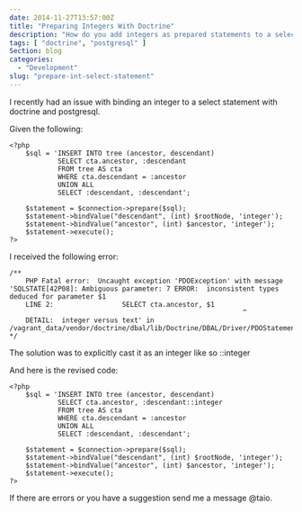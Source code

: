 ```yaml
---
date: 2014-11-27T13:57:00Z
title: "Preparing Integers With Doctrine"
description: "How do you add integers as prepared statements to a select?"
tags: [ "doctrine", "postgresql" ]
Section: blog
categories:
  - "Development"
slug: "prepare-int-select-statement"
---
```


I recently had an issue with binding an integer to a select statement with doctrine and postgresql.

Given the following:

    <?php
        $sql = 'INSERT INTO tree (ancestor, descendant)
                SELECT cta.ancestor, :descendant
                FROM tree AS cta
                WHERE cta.descendant = :ancestor
                UNION ALL
                SELECT :descendant, :descendant';

        $statement = $connection->prepare($sql);
        $statement->bindValue("descendant", (int) $rootNode, 'integer');
        $statement->bindValue("ancestor", (int) $ancestor, 'integer');
        $statement->execute();
    ?>

I received the following error:

    /**
        PHP Fatal error:  Uncaught exception 'PDOException' with message 'SQLSTATE[42P08]: Ambiguous parameter: 7 ERROR:  inconsistent types deduced for parameter $1
        LINE 2:                 SELECT cta.ancestor, $1
                                                              ^
        DETAIL:  integer versus text' in /vagrant_data/vendor/doctrine/dbal/lib/Doctrine/DBAL/Driver/PDOStatement.php:91
    */

The solution was to explicitly cast it as an integer like so ::integer

And here is the revised code:

    <?php
        $sql = 'INSERT INTO tree (ancestor, descendant)
                SELECT cta.ancestor, :descendant::integer
                FROM tree AS cta
                WHERE cta.descendant = :ancestor
                UNION ALL
                SELECT :descendant, :descendant';

        $statement = $connection->prepare($sql);
        $statement->bindValue("descendant", (int) $rootNode, 'integer');
        $statement->bindValue("ancestor", (int) $ancestor, 'integer');
        $statement->execute();
    ?>

If there are errors or you have a suggestion send me a message @taio.
